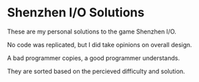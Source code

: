 # Shenzhen I/O Solutions

These are my personal solutions to the game Shenzhen I/O.

No code was replicated, but I did take opinions on overall design.

A bad programmer copies, a good programmer understands.

They are sorted based on the percieved difficulty and solution.